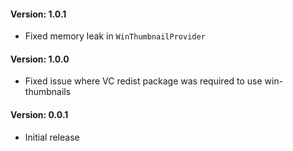 #### Version: 1.0.1
- Fixed memory leak in `WinThumbnailProvider` 

#### Version: 1.0.0
- Fixed issue where VC redist package was required to use win-thumbnails 

#### Version: 0.0.1
- Initial release
